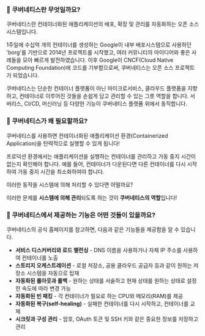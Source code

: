 ### 📍 쿠버네티스란 무엇일까요?

쿠버네티스란 컨테이너화된 애플리케이션의 배포, 확장 및 관리를 자동화하는 오픈 소스 시스템입니다.

1주일에 수십억 개의 컨테이너를 생성하는 Google이 내부 배포시스템으로 사용하던 'borg'를 기반으로 2014년 프로젝트를 시작했고, 여러 커뮤니티의 아이디어와 좋은 사례들을 모아 빠르게 발전하였습니다. 이후 Google이 CNCF(Cloud Native Computing Foundation)에 코드를 기부함으로써, 쿠버네티스는 오픈 소스 프로젝트가 되었습니다.

쿠버네티스는 단순한 컨테이너 플랫폼이 아닌 마이크로서비스, 클라우드 플랫폼을 지향하고, 컨테이너로 이루어진 것들을 손쉽게 담고 관리할 수 있는 그릇 역할을 합니다. 서버리스, CI/CD, 머신러닝 등 다양한 기능이 쿠버네티스 플랫폼 위에서 동작합니다.

### 📍 쿠버네티스가 왜 필요할까요?

쿠버네티스를 사용하면 컨테이너화된 애플리케이션 환경(Containerized Application)을 탄력적으로 실행할 수 있게 됩니다!

프로덕션 환경에서는 애플리케이션을 실행하는 컨테이너를 관리하고 가동 중지 시간이 없는지 확인해야 합니다. 예를 들어, 컨테이너가 다운된다면 다른 컨테이너를 다시 시작하여 가동 중지 시간을 최소화하여야 합니다.

이러한 동작을 시스템에 의해 처리할 수 있다면 어떨까요?

이러한 문제를 **시스템에 의해 관리**되도록 하는 것이 **쿠버네티스의 역할**입니다!

### 📍 쿠버네티스에서 제공하는 기능은 어떤 것들이 있을까요?

쿠버네티스의 공식 홈페이지를 참고하면, 다음과 같은 기능들을 제공함을 알 수 있습니다.

- **서비스 디스커버리와 로드 밸런싱** - DNS 이름을 사용하거나 자체 IP 주소를 사용하여 컨테이너를 노출
- **스토리지 오케스트레이션** - 로컬 저장소, 공용 클라우드 공급자 등과 같이 원하는 저장소 시스템을 자동으로 탑재
- **자동화된 롤아웃과 롤백** - 원하는 상태를 서술하고 현재 상태를 원하는 상태로 설정한 속도에 따라 변경 가능
- **자동화된 빈 패킹** - 각 컨테이너가 필요로 하는 CPU와 메모리(RAM)를 제공
- **자동화된 복구(self-healing)** - 실패한 컨테이너를 다시 시작하고, 컨테이너를 교체
- **시크릿과 구성 관리** - 암호, OAuth 토큰 및 SSH 키와 같은 중요한 정보를 저장하고 관리
